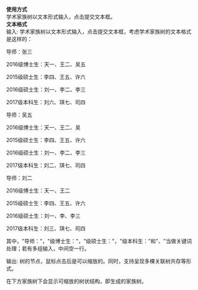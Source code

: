<b>使用方式</b>
<br>
学术家族树以文本形式输入，点击提交文本框。
<br>
<b>文本格式</b><br>
输入:
学术家族树以文本形式输入，点击提交文本框，考虑学术家族树的文本格式是这样的：

导师：张三

2016级博士生：天一、王二、吴五

2015级硕士生：李四、王五、许六

2016级硕士生：刘一、李二、李三

2017级本科生：刘六、琪七、司四

导师：吴五

2016级博士生：天一、王二、吴

2015级硕士生：李四、王五、许六

2016级硕士生：刘一、李二、李三

2017级本科生：刘二、琪七、司四

导师：刘二

2016级博士生：天一、王二

2015级硕士生：李四、王五、许六

2016级硕士生：刘一、李、李三

2017级本科生：刘三、琪七、司四

其中，"导师："，"级博士生："，"级硕士生："，"级本科生："和"、"当做关键词处理；若有多组输入，中间空一行。

输出:
树的节点，鼠标点击后是可以缩放的。同时，支持呈现多棵关联树共存等形式。

在下方家族树下会显示可缩放的树状结构，即生成的家族树。

